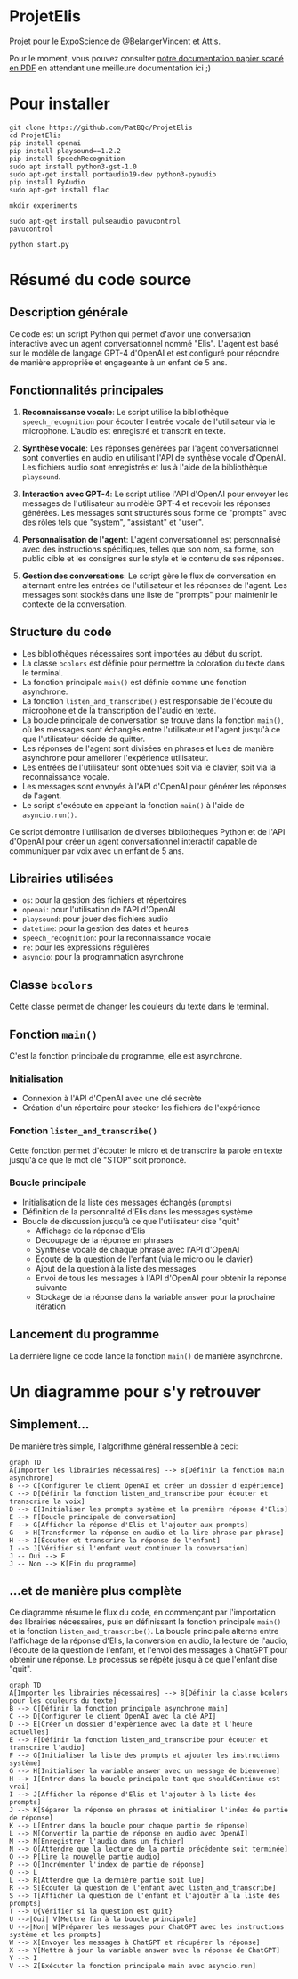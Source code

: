 # ProjetElis
Projet pour le ExpoScience de @BelangerVincent et Attis.

Pour le moment, vous pouvez consulter [notre documentation papier scané en PDF](docs/2023-11-21%20-%20Projet%20Mon%20ami%20Élis%20(Elis%2C%20ELI5)%20-%20Vincent%20Exposcience%20CSB.pdf) en attendant une meilleure documentation ici ;)



# Pour installer
```
git clone https://github.com/PatBQc/ProjetElis
cd ProjetElis
pip install openai
pip install playsound==1.2.2
pip install SpeechRecognition
sudo apt install python3-gst-1.0
sudo apt-get install portaudio19-dev python3-pyaudio
pip install PyAudio
sudo apt-get install flac

mkdir experiments

sudo apt-get install pulseaudio pavucontrol
pavucontrol

python start.py
```

# Résumé du code source 

## Description générale

Ce code est un script Python qui permet d'avoir une conversation interactive avec un agent conversationnel nommé "Elis". L'agent est basé sur le modèle de langage GPT-4 d'OpenAI et est configuré pour répondre de manière appropriée et engageante à un enfant de 5 ans.

## Fonctionnalités principales

1. **Reconnaissance vocale**: Le script utilise la bibliothèque `speech_recognition` pour écouter l'entrée vocale de l'utilisateur via le microphone. L'audio est enregistré et transcrit en texte.

2. **Synthèse vocale**: Les réponses générées par l'agent conversationnel sont converties en audio en utilisant l'API de synthèse vocale d'OpenAI. Les fichiers audio sont enregistrés et lus à l'aide de la bibliothèque `playsound`.

3. **Interaction avec GPT-4**: Le script utilise l'API d'OpenAI pour envoyer les messages de l'utilisateur au modèle GPT-4 et recevoir les réponses générées. Les messages sont structurés sous forme de "prompts" avec des rôles tels que "system", "assistant" et "user".

4. **Personnalisation de l'agent**: L'agent conversationnel est personnalisé avec des instructions spécifiques, telles que son nom, sa forme, son public cible et les consignes sur le style et le contenu de ses réponses.

5. **Gestion des conversations**: Le script gère le flux de conversation en alternant entre les entrées de l'utilisateur et les réponses de l'agent. Les messages sont stockés dans une liste de "prompts" pour maintenir le contexte de la conversation.

## Structure du code

- Les bibliothèques nécessaires sont importées au début du script.
- La classe `bcolors` est définie pour permettre la coloration du texte dans le terminal.
- La fonction principale `main()` est définie comme une fonction asynchrone.
- La fonction `listen_and_transcribe()` est responsable de l'écoute du microphone et de la transcription de l'audio en texte.
- La boucle principale de conversation se trouve dans la fonction `main()`, où les messages sont échangés entre l'utilisateur et l'agent jusqu'à ce que l'utilisateur décide de quitter.
- Les réponses de l'agent sont divisées en phrases et lues de manière asynchrone pour améliorer l'expérience utilisateur.
- Les entrées de l'utilisateur sont obtenues soit via le clavier, soit via la reconnaissance vocale.
- Les messages sont envoyés à l'API d'OpenAI pour générer les réponses de l'agent.
- Le script s'exécute en appelant la fonction `main()` à l'aide de `asyncio.run()`.

Ce script démontre l'utilisation de diverses bibliothèques Python et de l'API d'OpenAI pour créer un agent conversationnel interactif capable de communiquer par voix avec un enfant de 5 ans.

## Librairies utilisées
- `os`: pour la gestion des fichiers et répertoires
- `openai`: pour l'utilisation de l'API d'OpenAI
- `playsound`: pour jouer des fichiers audio
- `datetime`: pour la gestion des dates et heures
- `speech_recognition`: pour la reconnaissance vocale
- `re`: pour les expressions régulières
- `asyncio`: pour la programmation asynchrone

## Classe `bcolors`
Cette classe permet de changer les couleurs du texte dans le terminal.

## Fonction `main()`
C'est la fonction principale du programme, elle est asynchrone.

### Initialisation
- Connexion à l'API d'OpenAI avec une clé secrète
- Création d'un répertoire pour stocker les fichiers de l'expérience

### Fonction `listen_and_transcribe()`
Cette fonction permet d'écouter le micro et de transcrire la parole en texte jusqu'à ce que le mot clé "STOP" soit prononcé.

### Boucle principale
- Initialisation de la liste des messages échangés (`prompts`)
- Définition de la personnalité d'Elis dans les messages système
- Boucle de discussion jusqu'à ce que l'utilisateur dise "quit"
  - Affichage de la réponse d'Elis
  - Découpage de la réponse en phrases
  - Synthèse vocale de chaque phrase avec l'API d'OpenAI
  - Écoute de la question de l'enfant (via le micro ou le clavier)
  - Ajout de la question à la liste des messages
  - Envoi de tous les messages à l'API d'OpenAI pour obtenir la réponse suivante
  - Stockage de la réponse dans la variable `answer` pour la prochaine itération

## Lancement du programme
La dernière ligne de code lance la fonction `main()` de manière asynchrone.

# Un diagramme pour s'y retrouver
## Simplement...
De manière très simple, l'algorithme général ressemble à ceci:
```mermaid
graph TD
A[Importer les librairies nécessaires] --> B[Définir la fonction main asynchrone]
B --> C[Configurer le client OpenAI et créer un dossier d'expérience]
C --> D[Définir la fonction listen_and_transcribe pour écouter et transcrire la voix]
D --> E[Initialiser les prompts système et la première réponse d'Elis]
E --> F[Boucle principale de conversation]
F --> G[Afficher la réponse d'Elis et l'ajouter aux prompts]
G --> H[Transformer la réponse en audio et la lire phrase par phrase]
H --> I[Écouter et transcrire la réponse de l'enfant]
I --> J[Vérifier si l'enfant veut continuer la conversation]
J -- Oui --> F
J -- Non --> K[Fin du programme]
```

## ...et de manière plus complète
Ce diagramme résume le flux du code, en commençant par l'importation des librairies nécessaires, puis en définissant la fonction principale `main()` et la fonction `listen_and_transcribe()`. La boucle principale alterne entre l'affichage de la réponse d'Elis, la conversion en audio, la lecture de l'audio, l'écoute de la question de l'enfant, et l'envoi des messages à ChatGPT pour obtenir une réponse. Le processus se répète jusqu'à ce que l'enfant dise "quit".
```mermaid
graph TD
A[Importer les librairies nécessaires] --> B[Définir la classe bcolors pour les couleurs du texte]
B --> C[Définir la fonction principale asynchrone main]
C --> D[Configurer le client OpenAI avec la clé API]
D --> E[Créer un dossier d'expérience avec la date et l'heure actuelles]
E --> F[Définir la fonction listen_and_transcribe pour écouter et transcrire l'audio]
F --> G[Initialiser la liste des prompts et ajouter les instructions système]
G --> H[Initialiser la variable answer avec un message de bienvenue]
H --> I[Entrer dans la boucle principale tant que shouldContinue est vrai]
I --> J[Afficher la réponse d'Elis et l'ajouter à la liste des prompts]
J --> K[Séparer la réponse en phrases et initialiser l'index de partie de réponse]
K --> L[Entrer dans la boucle pour chaque partie de réponse]
L --> M[Convertir la partie de réponse en audio avec OpenAI]
M --> N[Enregistrer l'audio dans un fichier]
N --> O[Attendre que la lecture de la partie précédente soit terminée]
O --> P[Lire la nouvelle partie audio]
P --> Q[Incrémenter l'index de partie de réponse]
Q --> L
L --> R[Attendre que la dernière partie soit lue]
R --> S[Écouter la question de l'enfant avec listen_and_transcribe]
S --> T[Afficher la question de l'enfant et l'ajouter à la liste des prompts]
T --> U{Vérifier si la question est quit}
U -->|Oui| V[Mettre fin à la boucle principale]
U -->|Non| W[Préparer les messages pour ChatGPT avec les instructions système et les prompts]
W --> X[Envoyer les messages à ChatGPT et récupérer la réponse]
X --> Y[Mettre à jour la variable answer avec la réponse de ChatGPT]
Y --> I
V --> Z[Exécuter la fonction principale main avec asyncio.run]
```
